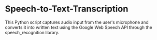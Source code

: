 # Speech-to-Text-Transcription
This Python script captures audio input from the user's microphone and converts it into written text using the Google Web Speech API through the speech_recognition library.
